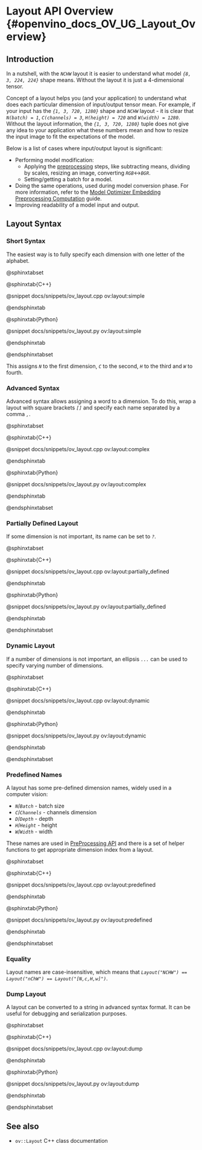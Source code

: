 # Layout API Overview {#openvino_docs_OV_UG_Layout_Overview}

## Introduction

In a nutshell, with the *`NCHW`* layout it is easier to understand what model *`{8, 3, 224, 224}`* shape means. Without the layout it is just a 4-dimensional tensor.


Concept of a layout helps you (and your application) to understand what does each particular dimension of input/output tensor mean. For example, if your input has the *`{1, 3, 720, 1280}`* shape and *`NCHW`* layout - it is clear that *`N(batch) = 1`*, *`C(channels) = 3`*, *`H(height) = 720`* and *`W(width) = 1280`*. Without the layout information, the *`{1, 3, 720, 1280}`* tuple does not give any idea to your application what these numbers mean and how to resize the input image to fit the expectations of the model.


Below is a list of cases where input/output layout is significant:
 - Performing model modification:
    - Applying the [preprocessing](./preprocessing_overview.md) steps, like subtracting means, dividing by scales, resizing an image, converting *`RGB`*<->*`BGR`*.
    - Setting/getting a batch for a model.
 - Doing the same operations, used during model conversion phase. For more information, refer to the [Model Optimizer Embedding Preprocessing Computation](../MO_DG/prepare_model/Additional_Optimizations.md) guide.
 - Improving readability of a model input and output.

## Layout Syntax

### Short Syntax
The easiest way is to fully specify each dimension with one letter of the alphabet.

@sphinxtabset

@sphinxtab{C++}

@snippet docs/snippets/ov_layout.cpp ov:layout:simple

@endsphinxtab

@sphinxtab{Python}

@snippet docs/snippets/ov_layout.py ov:layout:simple

@endsphinxtab

@endsphinxtabset

This assigns *`N`* to the first dimension, *`C`* to the second, *`H`* to the third and *`W`* to fourth.

### Advanced Syntax
Advanced syntax allows assigning a word to a dimension. To do this, wrap a layout with square brackets *`[]`* and specify each name separated by a comma *`,`*.

@sphinxtabset

@sphinxtab{C++}

@snippet docs/snippets/ov_layout.cpp ov:layout:complex

@endsphinxtab

@sphinxtab{Python}

@snippet docs/snippets/ov_layout.py ov:layout:complex

@endsphinxtab

@endsphinxtabset


### Partially Defined Layout
If some dimension is not important, its name can be set to *`?`*.

@sphinxtabset

@sphinxtab{C++}

@snippet docs/snippets/ov_layout.cpp ov:layout:partially_defined

@endsphinxtab

@sphinxtab{Python}

@snippet docs/snippets/ov_layout.py ov:layout:partially_defined

@endsphinxtab

@endsphinxtabset


### Dynamic Layout
If a number of dimensions is not important, an ellipsis *`...`* can be used to specify varying number of dimensions.

@sphinxtabset

@sphinxtab{C++}

@snippet docs/snippets/ov_layout.cpp ov:layout:dynamic

@endsphinxtab

@sphinxtab{Python}

@snippet docs/snippets/ov_layout.py ov:layout:dynamic

@endsphinxtab

@endsphinxtabset

### Predefined Names

A layout has some pre-defined dimension names, widely used in a computer vision:
- *`N`*/*`Batch`* - batch size
- *`C`*/*`Channels`* - channels dimension
- *`D`*/*`Depth`* - depth
- *`H`*/*`Height`* - height
- *`W`*/*`Width`* - width

These names are used in [PreProcessing API](./preprocessing_overview.md) and there is a set of helper functions to get appropriate dimension index from a layout.

@sphinxtabset

@sphinxtab{C++}

@snippet docs/snippets/ov_layout.cpp ov:layout:predefined

@endsphinxtab

@sphinxtab{Python}

@snippet docs/snippets/ov_layout.py ov:layout:predefined

@endsphinxtab

@endsphinxtabset

### Equality

Layout names are case-insensitive, which means that *`Layout("NCHW") == Layout("nChW") == Layout("[N,c,H,w]")`*.

### Dump Layout

A layout can be converted to a string in advanced syntax format. It can be useful for debugging and serialization purposes.

@sphinxtabset

@sphinxtab{C++}

@snippet docs/snippets/ov_layout.cpp ov:layout:dump

@endsphinxtab

@sphinxtab{Python}

@snippet docs/snippets/ov_layout.py ov:layout:dump

@endsphinxtab

@endsphinxtabset

## See also

* `ov::Layout` C++ class documentation

